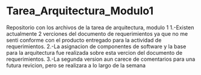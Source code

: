 # Tarea_Arquitectura_Modulo1
Repositorio con los archivos de la tarea de arquitectura, modulo 1
 1.-Existen actualmente 2 verciones del documento de requerimientos ya que no me senti conforme con 
   el producto entregado para la actividad de requerimientos.
 2.-La asignacion de componentes de software y la base para la arquitectura fue realizada sobre esta vercion del documento de requerimientos.
 3.-La segunda version aun carece de comentarios para una futura revicion, pero se realizara a lo largo de la semana
